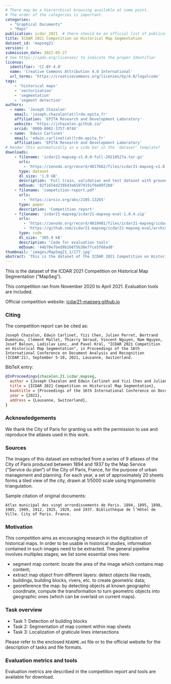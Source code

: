 ```yaml
---
# There may be a hierarchical browsing available at some point.
# The order of the categories is important.
categories:
  - "Graphical Documents"
  - "Maps"
publication: icdar_2021  # there should be an official list of publication ids
title: ICDAR 2021 Competition on Historical Map Segmentation
dataset_id: 'mapseg21'
version: 1
submission_date: 2021-05-27
# See https://spdx.org/licenses/ to indicate the proper Identifier
license: 
  identifier: 'CC-BY-4.0'
  name: 'Creative Commons Attribution 4.0 International'
  url_terms: 'https://creativecommons.org/licenses/by/4.0/legalcode'
tags:
    - 'historical maps'
    - 'vectorization'
    - 'segmentation'
    - 'segment detection'
authors: 
  - name: 'Joseph Chazalon'
    email: 'joseph.chazalon(at)lrde.epita.fr'
    affiliation: 'EPITA Research and Development Laboratory'
    website: 'https://jchazalon.github.io/'
    orcid: '0000-0002-3757-074X'
  - name: 'Edwin Carlinet'
    email: 'edwin.carlinet(at)lrde.epita.fr'
    affiliation: 'EPITA Research and Development Laboratory'
# Render this automatically in a side bar in the 'dataset' template?
downloads:
    - filename: 'icdar21-mapseg-v1.0.0-full-20210527a.tar.gz'
      urls: 
        - 'https://zenodo.org/record/4817662/files/icdar21-mapseg-v1.0.0-full-20210527a.tar.gz?download=1'
      type: dataset
      dl_size: '1.9 GB'
      description: 'Full train, validation and test dataset with ground truth'
      md5sum: '82f1654d2395d3e65979191f0e80f20d'
    - filename: 'competition-report.pdf'
      urls: 
        - 'https://arxiv.org/abs/2105.13265'
      type: paper
      description: 'Competition report'
    - filename: 'icdar21-mapseg/icdar21-mapseg-eval-1.0.4.zip'
      urls: 
        - 'https://zenodo.org/record/4818401/files/icdar21-mapseg/icdar21-mapseg-eval-1.0.4.zip?download=1'
        - 'https://github.com/icdar21-mapseg/icdar21-mapseg-eval/archive/refs/tags/1.0.4.zip'
      type: code
      dl_size: '305.9 kB'
      description: 'Code for evaluation tools'
      md5sum: '44b70e7bed9b166f5b38e7fce5f68ad0'
thumbnail: 'images/MapSeg21_1/177.jpg'
abstract: 'This is the dataset of the ICDAR 2021 Competition on Historical Map Segmentation (“MapSeg”).'
---
```


This is the dataset of the ICDAR 2021 Competition on Historical Map Segmentation (“MapSeg”).

This competition ran from November 2020 to April 2021.
Evaluation tools are included.

Official competition website: [icdar21-mapseg.github.io](https://icdar21-mapseg.github.io/)

### Citing
The competition report can be cited as:

```
Joseph Chazalon, Edwin Carlinet, Yizi Chen, Julien Perret, Bertrand Duménieu, Clément Mallet, Thierry Géraud, Vincent Nguyen, Nam Nguyen, Josef Baloun, Ladislav Lenc, and Pavel Král, "ICDAR 2021 Competition on Historical Map Segmentation", in Proceedings of the 16th International Conference on Document Analysis and Recognition (ICDAR'21), September 5-10, 2021, Lausanne, Switzerland.
```

BibTeX entry:

```bibtex
@InProceedings{chazalon.21.icdar.mapseg,
  author = {Joseph Chazalon and Edwin Carlinet and Yizi Chen and Julien Perret and Bertrand Duménieu and Clément Mallet and Thierry Géraud and Vincent Nguyen and Nam Nguyen and Josef Baloun and Ladislav Lenc and and Pavel Král},
  title = {ICDAR 2021 Competition on Historical Map Segmentation},
  booktitle = {Proceedings of the 16th International Conference on Document Analysis and Recognition (ICDAR'21)},
  year = {2021},
  address = {Lausanne, Switzerland}, 
}
```

### Acknowledgements
We thank the City of Paris for granting us with the permission to use and reproduce the atlases used in this work.


### Sources
The images of this dataset are extracted from a series of 9 atlases of the City of Paris produced between 1894 and 1937 by the Map Service (“Service du plan”) of the City of Paris, France, for the purpose of urban management and planning. For each year, a set of approximately 20 sheets forms a tiled view of the city, drawn at 1/5000 scale using trigonometric triangulation.

Sample citation of original documents:

```
Atlas municipal des vingt arrondissements de Paris. 1894, 1895, 1898, 1905, 1909, 1912, 1925, 1929, and 1937. Bibliothèque de l’Hôtel de Ville. City of Paris. France.
```


### Motivation

This competition aims as encouraging research in the digitization of historical maps. In order to be usable in historical studies, information contained in such images need to be extracted. The general pipeline involves multiples stages; we list some essential ones here:

- segment map content: locate the area of the image which contains map content;
- extract map object from different layers: detect objects like roads, buildings, building blocks, rivers, etc. to create geometric data;
- georeference the map: by detecting objects at known geographic coordinate, compute the transformation to turn geometric objects into geographic ones (which can be overlaid on current maps).

### Task overview

- Task 1: Detection of building blocks
- Task 2: Segmentation of map content within map sheets
- Task 3: Localization of graticule lines intersections

Please refer to the enclosed `README.md` file or to the official website for the description of tasks and file formats.

### Evaluation metrics and tools

Evaluation metrics are described in the competition report and tools are available for download.
